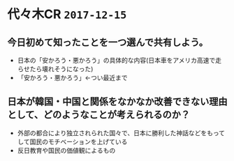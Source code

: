 # 代々木CR `2017-12-15`


## 今日初めて知ったことを一つ選んで共有しよう。

+ 日本の「安かろう・悪かろう」の具体的な内容(日本車をアメリカ高速で走らせたら壊れそうになった)
+ 「安かろう・悪かろう」←つい最近まで

## 日本が韓国・中国と関係をなかなか改善できない理由として、どのようなことが考えられるのか？

+ 外部の都合により独立されられた国々で、日本に勝利した神話などをもってして国民のモチベーションを上げている
+ 反日教育や国民の価値観によるもの
